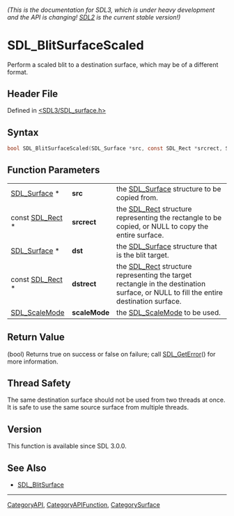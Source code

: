 ###### (This is the documentation for SDL3, which is under heavy development and the API is changing! [SDL2](https://wiki.libsdl.org/SDL2/) is the current stable version!)
# SDL_BlitSurfaceScaled

Perform a scaled blit to a destination surface, which may be of a different format.

## Header File

Defined in [<SDL3/SDL_surface.h>](https://github.com/libsdl-org/SDL/blob/main/include/SDL3/SDL_surface.h)

## Syntax

```c
bool SDL_BlitSurfaceScaled(SDL_Surface *src, const SDL_Rect *srcrect, SDL_Surface *dst, const SDL_Rect *dstrect, SDL_ScaleMode scaleMode);
```

## Function Parameters

|                                |               |                                                                                                                                                  |
| ------------------------------ | ------------- | ------------------------------------------------------------------------------------------------------------------------------------------------ |
| [SDL_Surface](SDL_Surface) *   | **src**       | the [SDL_Surface](SDL_Surface) structure to be copied from.                                                                                      |
| const [SDL_Rect](SDL_Rect) *   | **srcrect**   | the [SDL_Rect](SDL_Rect) structure representing the rectangle to be copied, or NULL to copy the entire surface.                                  |
| [SDL_Surface](SDL_Surface) *   | **dst**       | the [SDL_Surface](SDL_Surface) structure that is the blit target.                                                                                |
| const [SDL_Rect](SDL_Rect) *   | **dstrect**   | the [SDL_Rect](SDL_Rect) structure representing the target rectangle in the destination surface, or NULL to fill the entire destination surface. |
| [SDL_ScaleMode](SDL_ScaleMode) | **scaleMode** | the [SDL_ScaleMode](SDL_ScaleMode) to be used.                                                                                                   |

## Return Value

(bool) Returns true on success or false on failure; call
[SDL_GetError](SDL_GetError)() for more information.

## Thread Safety

The same destination surface should not be used from two threads at once.
It is safe to use the same source surface from multiple threads.

## Version

This function is available since SDL 3.0.0.

## See Also

- [SDL_BlitSurface](SDL_BlitSurface)

----
[CategoryAPI](CategoryAPI), [CategoryAPIFunction](CategoryAPIFunction), [CategorySurface](CategorySurface)

